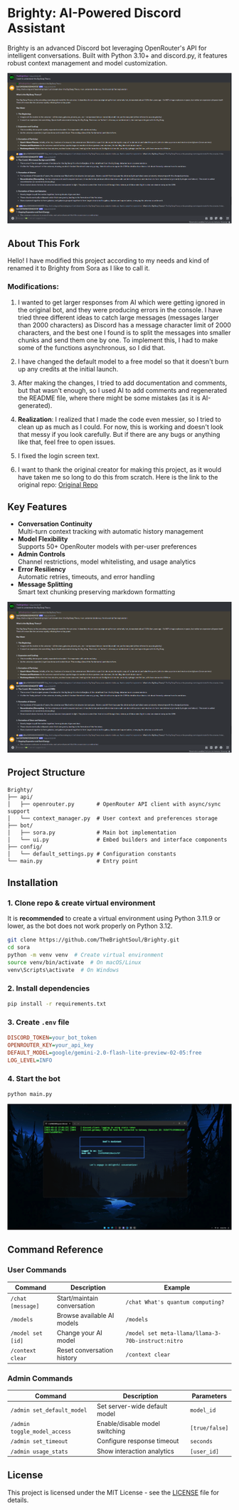 # Brighty: AI-Powered Discord Assistant

Brighty is an advanced Discord bot leveraging OpenRouter's API for intelligent conversations. Built with Python 3.10+ and discord.py, it features robust context management and model customization.

![Brighty in Action](/images/showcase.png)

## About This Fork

Hello! I have modified this project according to my needs and kind of renamed it to Brighty from Sora as I like to call it.

### Modifications:

1. I wanted to get larger responses from AI which were getting ignored in the original bot, and they were producing errors in the console. I have tried three different ideas to catch large messages (messages larger than 2000 characters) as Discord has a message character limit of 2000 characters, and the best one I found is to split the messages into smaller chunks and send them one by one. To implement this, I had to make some of the functions asynchronous, so I did that.

2. I have changed the default model to a free model so that it doesn't burn up any credits at the initial launch.

3. After making the changes, I tried to add documentation and comments, but that wasn't enough, so I used AI to add comments and regenerated the README file, where there might be some mistakes (as it is AI-generated).

4. **Realization**: I realized that I made the code even messier, so I tried to clean up as much as I could. For now, this is working and doesn't look that messy if you look carefully. But if there are any bugs or anything like that, feel free to open issues.

5. I fixed the login screen text.

6. I want to thank the original creator for making this project, as it would have taken me so long to do this from scratch. Here is the link to the original repo: [Original Repo](https://github.com/mintsuku/sora)

## Key Features

- **Conversation Continuity**  
  Multi-turn context tracking with automatic history management
- **Model Flexibility**  
  Supports 50+ OpenRouter models with per-user preferences
- **Admin Controls**  
  Channel restrictions, model whitelisting, and usage analytics
- **Error Resiliency**  
  Automatic retries, timeouts, and error handling
- **Message Splitting**  
  Smart text chunking preserving markdown formatting

![Brighty in Action](/images/showcase.png)

## Project Structure

```
Brighty/
├── api/
│   ├── openrouter.py       # OpenRouter API client with async/sync support
│   └── context_manager.py  # User context and preferences storage
├── bot/
│   ├── sora.py             # Main bot implementation
│   └── ui.py               # Embed builders and interface components
├── config/
│   └── default_settings.py # Configuration constants
└── main.py                 # Entry point
```

## Installation

### 1. Clone repo & create virtual environment

It is **recommended** to create a virtual environment using Python 3.11.9 or lower, as the bot does not work properly on Python 3.12.

```bash
git clone https://github.com/TheBrightSoul/Brighty.git
cd sora
python -m venv venv  # Create virtual environment
source venv/bin/activate  # On macOS/Linux
venv\Scripts\activate  # On Windows
```

### 2. Install dependencies
```bash
pip install -r requirements.txt
```

### 3. Create `.env` file
```ini
DISCORD_TOKEN=your_bot_token
OPENROUTER_KEY=your_api_key
DEFAULT_MODEL=google/gemini-2.0-flash-lite-preview-02-05:free
LOG_LEVEL=INFO
```

### 4. Start the bot
```bash
python main.py
```

![Bot Startup](/images/startup.png)

## Command Reference

### User Commands
| Command | Description | Example |
|---------|-------------|---------|
| `/chat [message]` | Start/maintain conversation | `/chat What's quantum computing?` |
| `/models` | Browse available AI models | `/models` |
| `/model set [id]` | Change your AI model | `/model set meta-llama/llama-3-70b-instruct:nitro` |
| `/context clear` | Reset conversation history | `/context clear` |

### Admin Commands
| Command | Description | Parameters |
|---------|-------------|------------|
| `/admin set_default_model` | Set server-wide default model | `model_id` |
| `/admin toggle_model_access` | Enable/disable model switching | `[true/false]` |
| `/admin set_timeout` | Configure response timeout | `seconds` |
| `/admin usage_stats` | Show interaction analytics | `[user_id]` |

## License

This project is licensed under the MIT License - see the [LICENSE](LICENSE) file for details.

